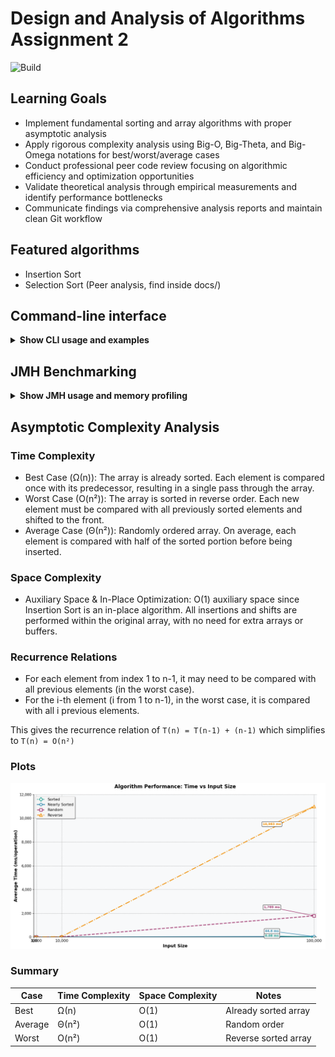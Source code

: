 # Design and Analysis of Algorithms Assignment 2

![Build](https://github.com/checkybox/Algorithms_Assignment2/actions/workflows/maven.yml/badge.svg)

## Learning Goals
- Implement fundamental sorting and array algorithms with proper asymptotic analysis
- Apply rigorous complexity analysis using Big-O, Big-Theta, and Big-Omega notations for best/worst/average cases
- Conduct professional peer code review focusing on algorithmic efficiency and optimization opportunities 
- Validate theoretical analysis through empirical measurements and identify performance bottlenecks
- Communicate findings via comprehensive analysis reports and maintain clean Git workflow

## Featured algorithms
- Insertion Sort
- Selection Sort (Peer analysis, find inside docs/)

## Command-line interface

<details>
<summary><strong>Show CLI usage and examples</strong></summary>

The command line interface allows you to benchmark Insertion Sort on randomly generated integer arrays and export performance metrics to a CSV file.

### Building the JAR

To build the executable JAR, run:

```bash
mvn clean package
```

This will produce `target/insertion_sort-1.0.jar`.

Alternatively, you can download the latest release from the [Releases](https://github.com/checkybox/Algorithms_Assignment2/releases) page.

### Usage

```bash
java -jar target/insertion_sort-1.0.jar \
  --size <n> \
  --csv <output.csv> \
  [--seed <seed>]
```

- `--size` (required): Number of elements in the random array
- `--csv` (required): Path to the CSV file to append results to
- `--seed` (optional): RNG seed for reproducible inputs (default: 3258)
- `--help`: Show usage instructions

### Examples

```bash
# Benchmark Insertion Sort on 10,000 integers, results to results.csv
java -jar target/insertion_sort-1.0.jar --size 10000 --csv results.csv

# Benchmark with a custom seed for reproducibility
java -jar target/insertion_sort-1.0.jar --size 10000 --csv results.csv --seed 12345
```

### CSV Output Columns

- `algorithm`: Name of the algorithm (InsertionSort)
- `input_size`: Number of elements sorted
- `comparisons`: Number of key comparisons
- `moves`: Number of element moves (assignments)
- `array_accesses`: Total array reads/writes
- `time_ns`: Elapsed time in nanoseconds

Tip: Use `--seed` to make runs reproducible for fair comparisons.

</details>

## JMH Benchmarking

<details>
<summary><strong>Show JMH usage and memory profiling</strong></summary>

The project includes a JMH harness for accurate benchmarking of Insertion Sort across various input sizes and distributions (random, sorted, reverse-sorted, nearly-sorted).

### Memory and GC Profiling

JMH can report memory allocation and garbage collection impact. This project enables GC profiling by default in the JmhRunner. Example output columns:

- `gc.alloc.rate` (MB/sec): Allocation rate
- `gc.alloc.rate.norm` (B/op): Bytes allocated per operation
- `gc.count`: Number of GC events
- `gc.time` (ms): Time spent in GC

### Benchmarking Results

| Input Type      | Size    | Avg Time (ms/op) |
|-----------------|---------|------------------|
| Nearly Sorted   |   100   |     ≈ 10⁻³       |
| Nearly Sorted   |  1000   |     0.008        |
| Nearly Sorted   | 10000   |     0.509        |
| Nearly Sorted   |100000   |    44.561        |
| Random          |   100   |     0.002        |
| Random          |  1000   |     0.178        |
| Random          | 10000   |    14.840        |
| Random          |100000   |  1789.367        |
| Reverse         |   100   |     0.004        |
| Reverse         |  1000   |     0.355        |
| Reverse         | 10000   |    36.643        |
| Reverse         |100000   | 10983.204        |
| Sorted          |   100   |     ≈ 10⁻⁴       |
| Sorted          |  1000   |     0.001        |
| Sorted          | 10000   |     0.009        |
| Sorted          |100000   |     0.080        |


</details>

## Asymptotic Complexity Analysis

### Time Complexity

- Best Case (Ω(n)):
The array is already sorted.
Each element is compared once with its predecessor, resulting in a single pass through the array.
- Worst Case (O(n²)):
The array is sorted in reverse order. Each new element must be compared with all previously sorted elements and shifted to the front.
- Average Case (Θ(n²)):
Randomly ordered array. On average, each element is compared with half of the sorted portion before being inserted.

### Space Complexity

- Auxiliary Space & In-Place Optimization:
O(1) auxiliary space since Insertion Sort is an in-place algorithm.
All insertions and shifts are performed within the original array, with no need for extra arrays or buffers.

### Recurrence Relations

- For each element from index 1 to n-1, it may need to be compared with all previous elements (in the worst case).
- For the i-th element (i from 1 to n-1), in the worst case, it is compared with all i previous elements.

This gives the recurrence relation of `T(n) = T(n-1) + (n-1)` which simplifies to `T(n) = O(n²)`

### Plots
![Time vs Input Size](docs/performance-plots/plot.png)

### Summary

| Case   | Time Complexity | Space Complexity | Notes                  |
|--------|----------------|------------------|------------------------|
| Best   | Ω(n)           | O(1)             | Already sorted array   |
| Average| Θ(n²)          | O(1)             | Random order           |
| Worst  | O(n²)          | O(1)             | Reverse sorted array   |
